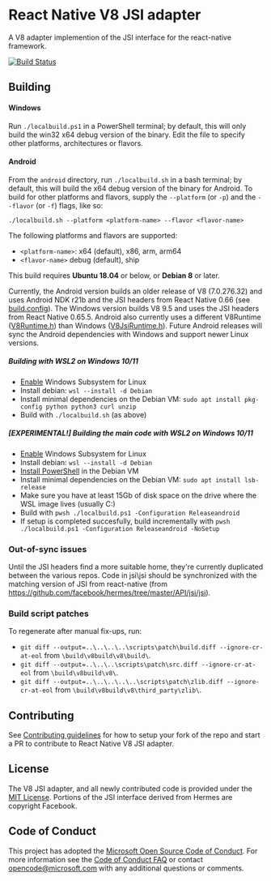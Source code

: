 # React Native V8 JSI adapter
A V8 adapter implemention of the JSI interface for the react-native framework.

[![Build Status](https://dev.azure.com/ms/v8-jsi/_apis/build/status/microsoft.v8-jsi?branchName=master)](https://dev.azure.com/ms/v8-jsi/_build/latest?definitionId=321&branchName=master)

## Building

#### Windows
Run `./localbuild.ps1` in a PowerShell terminal; by default, this will only build the win32 x64 debug version of the binary. Edit the file to specify other platforms, architectures or flavors.

#### Android
From the `android` directory, run `./localbuild.sh` in a bash terminal; by default, this will build the x64 debug version of the binary for Android. To build for other platforms and flavors, supply the `--platform` (or `-p`) and the `--flavor` (or `-f`) flags, like so:

`./localbuild.sh --platform <platform-name> --flavor <flavor-name>`

The following platforms and flavors are supported:
*   `<platform-name>`: x64 (default), x86, arm, arm64
*   `<flavor-name>` debug (default), ship

This build requires **Ubuntu 18.04** or below, or **Debian 8** or later.

Currently, the Android version builds an older release of V8 (7.0.276.32) and uses Android NDK r21b and the JSI headers from React Native 0.66 (see [build.config](android/build.config)). The Windows version builds V8 9.5 and uses the JSI headers from React Native 0.65.5. Android also currently uses a different V8Runtime ([V8Runtime.h](android/V8Runtime.h)) than Windows ([V8JsiRuntime.h](src/public/V8JsiRuntime.h)). Future Android releases will sync the Android dependencies with Windows and support newer Linux versions.

##### Building with WSL2 on Windows 10/11
* [Enable](https://docs.microsoft.com/en-us/windows/wsl/install) Windows Subsystem for Linux
* Install debian: `wsl --install -d Debian`
* Install minimal dependencies on the Debian VM: `sudo apt install pkg-config python python3 curl unzip`
* Build with `./localbuild.sh` (as above)

##### [EXPERIMENTAL!] Building the main code with WSL2 on Windows 10/11
* [Enable](https://docs.microsoft.com/en-us/windows/wsl/install) Windows Subsystem for Linux
* Install debian: `wsl --install -d Debian`
* [Install PowerShell](https://docs.microsoft.com/en-us/powershell/scripting/install/install-debian?view=powershell-7.2) in the Debian VM
* Install minimal dependencies on the Debian VM: `sudo apt install lsb-release`
* Make sure you have at least 15Gb of disk space on the drive where the WSL image lives (usually C:)
* Build with `pwsh ./localbuild.ps1 -Configuration Releaseandroid`
* If setup is completed succesfully, build incrementally with `pwsh ./localbuild.ps1 -Configuration Releaseandroid -NoSetup`

### Out-of-sync issues
Until the JSI headers find a more suitable home, they're currently duplicated between the various repos. Code in jsi\jsi should be synchronized with the matching version of JSI from react-native (from https://github.com/facebook/hermes/tree/master/API/jsi/jsi).

### Build script patches
To regenerate after manual fix-ups, run:
* `git diff --output=..\..\..\..\scripts\patch\build.diff --ignore-cr-at-eol` from `\build\v8build\v8\build\`.
* `git diff --output=..\..\..\scripts\patch\src.diff --ignore-cr-at-eol` from `\build\v8build\v8\`.
* `git diff --output=..\..\..\..\..\scripts\patch\zlib.diff --ignore-cr-at-eol` from `\build\v8build\v8\third_party\zlib\`.

## Contributing
See [Contributing guidelines](./docs/CONTRIBUTING.md) for how to setup your fork of the repo and start a PR to contribute to React Native V8 JSI adapter.

## License

The V8 JSI adapter, and all newly contributed code is provided under the [MIT License](LICENSE). Portions of the JSI interface derived from Hermes are copyright Facebook.

## Code of Conduct

This project has adopted the [Microsoft Open Source Code of Conduct](https://opensource.microsoft.com/codeofconduct/). For more information see the [Code of Conduct FAQ](https://opensource.microsoft.com/codeofconduct/faq/) or contact [opencode@microsoft.com](mailto:opencode@microsoft.com) with any additional questions or comments.
